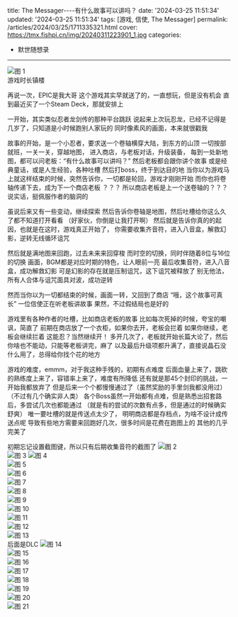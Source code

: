 title: The Messager----有什么故事可以讲吗？
date: '2024-03-25 11:51:34'
updated: '2024-03-25 11:51:34'
tags: [游戏, 信使, The Messager]
permalink: /articles/2024/03/25/1711335321.html
cover: https://tmx.fishpi.cn/img/20240311223901_1.jpg
categories: 
- 默世随想录
--- 
![图 1](https://tmx.fishpi.cn/img/20240323221640_1.jpg)  
游戏时长镇楼

再说一次，EPIC是我大哥
这个游戏其实早就送了的，一直想玩，但是没有机会
直到最近买了一个Steam Deck，那就安排上

一开始，其实类似忍者龙剑传的那种平台跳跃
说起来上次玩忍龙，已经不记得是几岁了，只知道是小时候跑别人家玩的
同时像素风的画面，本来就很戳我

故事的开始，是一个小忍者，要求送一个卷轴横穿大陆，到东方的山顶
一切按部就班，一关一关，穿越地图，
进入商店，与老板对话，升级装备，
每到一处新地图，都可以问老板：“有什么故事可以讲吗？”
然后老板都会跟你讲个故事
或是经典童话，或是人生经验，各种吐槽
然后打boss，终于到达目的地
当你以为游戏马上就这样结束的时候，突然告诉你，一切都是轮回，游戏才刚刚开始
而你也将卷轴传递下去，成为下一个商店老板
？？？
所以商店老板是上一个送卷轴的？？？
说实话，挺佩服作者的脑洞的

虽说后来又有一些变动，继续探索
然后告诉你卷轴是地图，然后吐槽给你这么久了都不知道打开看看
（好家伙，你倒是让我打开啊）
然后就是告诉你真的的起因，也就是在这时，游戏真正开始了，
你需要收集齐音符，进入八音盒，解救幻影，逆转无线循环诅咒

然后就是满地图来回跑，过去未来来回穿梭
而时空的切换，同时伴随着8位与16位的切换
画面，BGM都是对应时期的特色，让人眼前一亮
最后收集音符，进入八音盒，成功解救幻影
可是幻影的存在就是压制诅咒，这下诅咒被释放了
别无他法，所有人合体与诅咒面具对波，成功逆转

然而当你以为一切都结束的时候，画面一转，又回到了商店
“哦，这个故事可真长”
一位信使正在听老板讲故事
果然，不过假结局也是好的

游戏里有各种作者的吐槽，比如商店老板的故事
比如每次死掉的时候，夸宝的嘲讽，简直了
前期在商店放了一个衣柜，如果你去开，老板会拦着
如果你继续，老板会继续拦着
这能忍？当然继续开！
多开几次了，老板就开始长篇大论了，然后你啥也不能动，只能等老板讲完，麻了
以及最后升级项都升满了，直接说晶石没什么用了，总得给你找个花的地方

游戏的难度，emmm，对于我这种手残的，初期有点难度
后面血量上来了，跳砍的熟练度上来了，容错率上来了，难度有所降低
还有就是那45个封印的挑战，一开始我都放弃了
但是后来一个个都慢慢通过了（虽然奖励的手里剑我都没用过）
（不过有几个确实非人类）
各个Boss虽然一开始都有点难，但是熟悉出招套路后，多尝试几次也都能通过
（就是有的尝试的次数有点多，但是通过的时候确实舒爽）
唯一要吐槽的就是传送点太少了，
明明商店都是存档点，为啥不设计成传送点呢
导致有些地方需要来回跑好几次，很多时间是花费在跑图上的
其他的几乎完美了

初期忘记设置截图键，所以只有后期收集音符的截图了
![图 2](https://tmx.fishpi.cn/img/20240307093114_1.jpg)  
![图 3](https://tmx.fishpi.cn/img/20240307131558_1.jpg) 
![图 4](https://tmx.fishpi.cn/img/20240308125332_1.jpg)  
![图 5](https://tmx.fishpi.cn/img/20240309154035_1.jpg)  
![图 6](https://tmx.fishpi.cn/img/20240309160058_1.jpg)  
![图 7](https://tmx.fishpi.cn/img/20240309161700_1.jpg)  
![图 8](https://tmx.fishpi.cn/img/20240311130648_1.jpg)  
![图 9](https://tmx.fishpi.cn/img/20240311223510_1.jpg)  
![图 10](https://tmx.fishpi.cn/img/20240311223541_2.jpg)  
![图 11](https://tmx.fishpi.cn/img/20240311223646_1.jpg)  
![图 12](https://tmx.fishpi.cn/img/20240311223705_1.jpg)  
![图 13](https://tmx.fishpi.cn/img/20240311223733_1.jpg)  
后面是DLC
![图 14](https://tmx.fishpi.cn/img/20240313130017_1.jpg)  
![图 15](https://tmx.fishpi.cn/img/20240315132853_1.jpg)  
![图 16](https://tmx.fishpi.cn/img/20240321133114_1.jpg)  
![图 17](https://tmx.fishpi.cn/img/20240322124822_1.jpg)  
![图 18](https://tmx.fishpi.cn/img/20240322124836_1.jpg)  
![图 19](https://tmx.fishpi.cn/img/20240322130441_1.jpg)  
![图 20](https://tmx.fishpi.cn/img/20240322130448_1.jpg)  
![图 21](https://tmx.fishpi.cn/img/20240322130632_1.jpg)  



